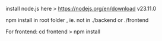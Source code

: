 install node.js here > https://nodejs.org/en/download v23.11.0


npm install in root folder , ie. not in ./backend or ./frontend


For frontend: cd frontend > npm install 
